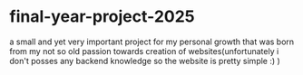 # final-year-project-2025
a small and yet very important project for my personal growth that was born from my not so old passion towards creation of websites(unfortunately i don't posses any backend knowledge so the website is pretty simple :) )
